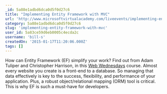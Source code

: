 ```yaml
---
_id: 5a88e1adbd6dca0d5f0d27c6
title: "Implementing Entity Framework with MVC"
url: 'http://www.microsoftvirtualacademy.com/liveevents/implementing-entity-framework-with-mvc'
category: 5a88e1adbd6dca0d5f0d27c6
slug: 'implementing-entity-framework-with-mvc'
user_id: 5a83ce59d6eb0005c4ecda2c
username: 'bill-s'
createdOn: '2015-01-17T11:20:06.000Z'
tags: []
---
```


How can Entity Framework (EF) simplify your work? Find out from Adam Tuliper and Christopher Harrison, in this <a href="http://www.microsoftvirtualacademy.com/colleges/Web-Development-Wednesdays" target="_blank">Web Wednesdays</a> course. Almost every website you create is a front-end to a database. So managing that data effectively is key to the success, flexibility, and performance of your application. Plus, a robust object/relational mapping (ORM) tool is critical. This is why EF is such a must-have for developers.
